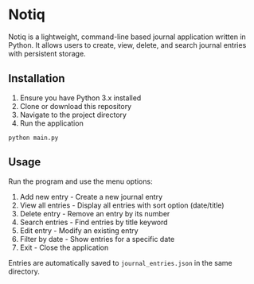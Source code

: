 # Notiq

Notiq is a lightweight, command-line based journal application written in Python. It allows users to create, view, delete, and search journal entries with persistent storage.

## Installation
1. Ensure you have Python 3.x installed
2. Clone or download this repository
3. Navigate to the project directory
4. Run the application

```
python main.py
```

## Usage
Run the program and use the menu options:
1. Add new entry - Create a new journal entry
2. View all entries - Display all entries with sort option (date/title)
3. Delete entry - Remove an entry by its number
4. Search entries - Find entries by title keyword
5. Edit entry - Modify an existing entry
6. Filter by date - Show entries for a specific date
7. Exit - Close the application

Entries are automatically saved to `journal_entries.json` in the same directory.